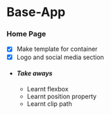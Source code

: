 # Base-App

### Home Page
- [x] Make template for container
- [x] Logo and social media section

- #### _Take aways_
    * Learnt flexbox
    * Learnt position property
    * Learnt clip path
